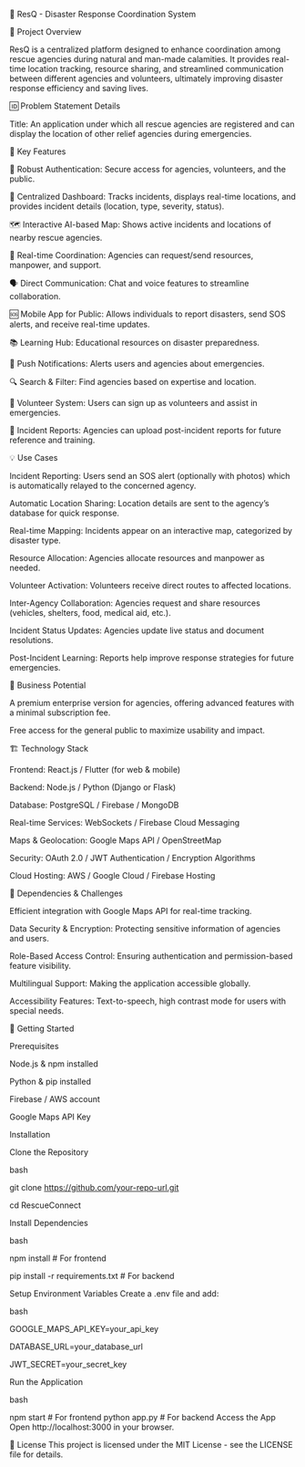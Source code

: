 🚀 ResQ - Disaster Response Coordination System

📌 Project Overview

ResQ is a centralized platform designed to enhance coordination among rescue agencies during natural and man-made calamities. It provides real-time location tracking, resource sharing, and streamlined communication between different agencies and volunteers, ultimately improving disaster response efficiency and saving lives.

🆔 Problem Statement Details

Title: An application under which all rescue agencies are registered and can display the location of other relief agencies during emergencies.

🎯 Key Features

🔐 Robust Authentication: Secure access for agencies, volunteers, and the public.

📍 Centralized Dashboard: Tracks incidents, displays real-time locations, and provides incident details (location, type, severity, status).

🗺 Interactive AI-based Map: Shows active incidents and locations of nearby rescue agencies.

📡 Real-time Coordination: Agencies can request/send resources, manpower, and support.

🗣 Direct Communication: Chat and voice features to streamline collaboration.

🆘 Mobile App for Public: Allows individuals to report disasters, send SOS alerts, and receive real-time updates.

📚 Learning Hub: Educational resources on disaster preparedness.

🔔 Push Notifications: Alerts users and agencies about emergencies.

🔍 Search & Filter: Find agencies based on expertise and location.

🤝 Volunteer System: Users can sign up as volunteers and assist in emergencies.

📑 Incident Reports: Agencies can upload post-incident reports for future reference and training.


💡 Use Cases

Incident Reporting: Users send an SOS alert (optionally with photos) which is automatically relayed to the concerned agency.

Automatic Location Sharing: Location details are sent to the agency’s database for quick response.

Real-time Mapping: Incidents appear on an interactive map, categorized by disaster type.

Resource Allocation: Agencies allocate resources and manpower as needed.

Volunteer Activation: Volunteers receive direct routes to affected locations.

Inter-Agency Collaboration: Agencies request and share resources (vehicles, shelters, food, medical aid, etc.).

Incident Status Updates: Agencies update live status and document resolutions.

Post-Incident Learning: Reports help improve response strategies for future emergencies.

🏦 Business Potential

A premium enterprise version for agencies, offering advanced features with a minimal subscription fee.

Free access for the general public to maximize usability and impact.

🏗 Technology Stack

Frontend: React.js / Flutter (for web & mobile)

Backend: Node.js / Python (Django or Flask)

Database: PostgreSQL / Firebase / MongoDB

Real-time Services: WebSockets / Firebase Cloud Messaging

Maps & Geolocation: Google Maps API / OpenStreetMap

Security: OAuth 2.0 / JWT Authentication / Encryption Algorithms

Cloud Hosting: AWS / Google Cloud / Firebase Hosting

🚧 Dependencies & Challenges

Efficient integration with Google Maps API for real-time tracking.

Data Security & Encryption: Protecting sensitive information of agencies and users.

Role-Based Access Control: Ensuring authentication and permission-based feature visibility.

Multilingual Support: Making the application accessible globally.

Accessibility Features: Text-to-speech, high contrast mode for users with special needs.



🚀 Getting Started

Prerequisites

Node.js & npm installed

Python & pip installed

Firebase / AWS account

Google Maps API Key


Installation

Clone the Repository

bash

git clone https://github.com/your-repo-url.git

cd RescueConnect

Install Dependencies


bash

npm install  # For frontend

pip install -r requirements.txt  # For backend

Setup Environment Variables Create a .env file and add:


bash


GOOGLE_MAPS_API_KEY=your_api_key

DATABASE_URL=your_database_url

JWT_SECRET=your_secret_key

Run the Application

bash


npm start  # For frontend
python app.py  # For backend
Access the App Open http://localhost:3000 in your browser.

📜 License
This project is licensed under the MIT License - see the LICENSE file for details.

